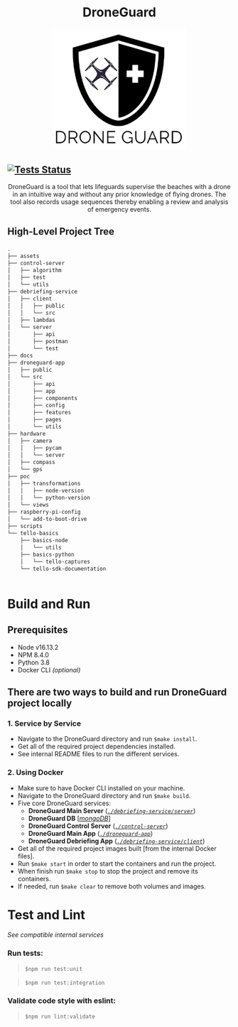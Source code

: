 <h1 align='center'>DroneGuard</h1>
<p align='center'>
  <img width='300' src='https://github.com/idobetesh/DroneGuard/blob/master/assets/droneguard-logo.png' alt='DroneGuard Logo'>
</p>

[![Tests Status](https://github.com/idobetesh/DroneGuard/actions/workflows/run-tests.yml/badge.svg?event=push)](https://github.com/idobetesh/DroneGuard/actions)
---
<p align='center'>DroneGuard is a tool that lets lifeguards supervise the beaches with a drone in an intuitive way and without any prior knowledge of flying drones. The tool also records usage sequences thereby enabling a review and analysis of emergency events.</p>

## High-Level Project Tree
```
.
├── assets
├── control-server
│   ├── algorithm
│   ├── test
│   └── utils
├── debriefing-service
│   ├── client
│   │   ├── public
│   │   └── src
│   ├── lambdas
│   └── server
│       ├── api
│       ├── postman
│       └── test
├── docs
├── droneguard-app
│   ├── public
│   └── src
│       ├── api
│       ├── app
│       ├── components
│       ├── config
│       ├── features
│       ├── pages
│       └── utils
├── hardware
│   ├── camera
│   │   ├── pycam
│   │   └── server
│   ├── compass
│   └── gps
├── poc
│   ├── transformations
│   │   ├── node-version
│   │   └── python-version
│   └── views
├── raspberry-pi-config
│   └── add-to-boot-drive
├── scripts
└── tello-basics
    ├── basics-node
    │   └── utils
    ├── basics-python
    │   └── tello-captures
    └── tello-sdk-documentation
    
```
# Build and Run

## Prerequisites
- Node v16.13.2
- NPM 8.4.0
- Python 3.8
- Docker CLI *(optional)*
## There are two ways to build and run DroneGuard project locally
### 1. Service by Service
- Navigate to the DroneGuard directory and run `$make install`.
- Get all of the required project dependencies installed.</br>
- See internal README files to run the different services.
### 2. Using Docker
- Make sure to have Docker CLI installed on your machine.
- Navigate to the DroneGuard directory and run `$make build`.
- Five core DroneGuard services:
  - **DroneGuard Main Server** ([*`./debriefing-service/server`*](https://github.com/idobetesh/DroneGuard/tree/master/debriefing-service/server))
  - **DroneGuard DB** [[*mongoDB*](https://hub.docker.com/layers/mongo/library/mongo/4.0.16-xenial/images/sha256-1405a8f6e31677ff4b3294194dcd06e146dc0bad2a630eb284788e94231127a5?context=explore)]
  - **DroneGuard Control Server** ([*`./control-server`*](https://github.com/idobetesh/DroneGuard/tree/master/control-server))
  - **DroneGuard Main App** ([*`./droneguard-app`*](https://github.com/idobetesh/DroneGuard/tree/master/droneguard-app))
  - **DroneGuard Debriefing App** ([*`./debriefing-service/client`*](https://github.com/idobetesh/DroneGuard/tree/master/debriefing-service/client))
- Get all of the required project images built [from the internal Docker files].</br>
- Run `$make start` in order to start the containers and run the project.
- When finish run `$make stop` to stop the project and remove its containers.
- If needed, run `$make clear` to remove both volumes and images.

# Test and Lint
*See compatible internal services*
### Run tests:
> `$npm run test:unit`

> `$npm run test:integration`

### Validate code style with eslint:
> `$npm run lint:validate`
